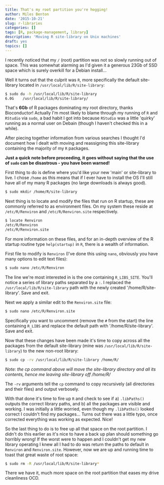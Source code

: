 ```yaml
---
title: That's my root partition you're hogging!
author: Miles Benton
date: '2015-10-21'
slug: r-libraries
categories: []
tags: [R, package-management, library]
description: 'Moving R site-library on Unix machines'
draft: yes
topics: []
---
```


I recently noticed that my `/` (root) partition was not so slowly running out of space. This was somewhat alarming as I'd given it a generous 23Gb of SSD space which is surely overkill for a Debian install...

Well it turns out that the culprit was `R`, more specifically the default site-library located in `/usr/local/lib/R/site-library`:  

```sh
$ sudo du -h /usr/local/lib/R/site-library
6.0G	/usr/local/lib/R/site-library/
```

That's **6Gb** of R packages dominating my root directory, thanks Bioconductor! Actually I'm most likely to blame through my running of `R` and `RStudio` via `sudo`, a bad habit I got into because `RStudio` was a little 'quirky' running as a normal user on Debain (though I haven't checked this in a while).

After piecing together information from various searches I thought I'd document how I dealt with moving and reassigning this site-library containing the majority of my `R` packages.

**Just a quick note before proceeding, it goes without saying that the use of `sudo` can be disastrous - you have been warned!**

First thing to do is define where you'd like your new 'main' or site-library to live. I chose `/home` as this means that if I ever have to install the OS I'll still have all of my many R packages (no large downloads is always good).

```sh
$ sudo mkdir /home/R/site-library
```

Next thing is to locate and modify the files that run on R startup, these are commonly referred to as environment files. On my system these reside at `/etc/R/Renviron` and `/etc/R/Renviron.site` respectively. 

```sh
$ locate Renviron
/etc/R/Renviron
/etc/R/Renviron.site
```

For more information on these files, and for an in-depth overview of the R startup routine type `help(startup)` in `R`, there is a wealth of information.

First file to modify is `Renviron` (I've done this using `nano`, obviously you have many options to edit text files):

```sh
$ sudo nano /etc/R/Renviron
```

The line we're most interested in is the one containing `R_LIBS_SITE`. You'll notice a series of library paths separated by a `:`. I replaced the `/usr/local/lib/R/site-library` path with the newly created '/home/R/site-library'. Save and exit.

Next we apply a similar edit to the `Renviron.site` file:

```sh
$ sudo nano /etc/R/Renviron.site
```

Specifically you want to uncomment (remove the `#` from the start) the line containing `R_LIBS` and replace the default path with '/home/R/site-library'. Save and exit.

Now that these changes have been made it's time to copy across all the packages from the default site-library (mine was `/usr/local/lib/R/site-library`) to the new non-root library:

```sh
$ sudo cp -rv /usr/local/lib/R/site-library /home/R/
```
*Note: the cp command above will move the site-library directory and all its contents, hence me leaving site-library off /home/R/*

The `-rv` arguments tell the `cp` command to copy recursively (all directories and their files) and output verbosely. 

With that done it's time to fire up `R` and check to see if a) `.libPaths()` outputs the correct library paths, and b) all the packages are visible and working. I was initially a little worried, even though my `.libPaths()` looked correct I couldn't find my packages... Turns out there was a little typo, once corrected everything was working as expected. Nice!

So the last thing to do is to free up all that space on the root partition. I didn't do this earlier as it's nice to have a back up plan should something go horribly wrong! If the worst were to happen and I couldn't get my new library operating I knew all I had to do was return the paths to default in `Renviron` and `Renviron.site`. However, now we are up and running time to toast that great waste of root space:

```sh
$ sudo rm -R /usr/local/lib/R/site-library*
```

There we have it, much more space on the root partition that eases my drive cleanliness OCD.